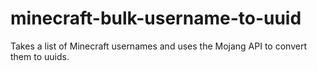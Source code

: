 # minecraft-bulk-username-to-uuid
Takes a list of Minecraft usernames and uses the Mojang API to convert them to uuids. 
